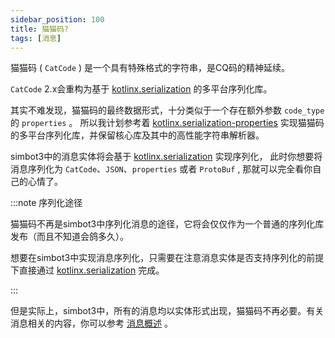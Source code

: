 ```yaml
---
sidebar_position: 100
title: 猫猫码?
tags: [消息]
---
```


猫猫码 ( `CatCode` ) 是一个具有特殊格式的字符串，是CQ码的精神延续。


`CatCode` 2.x会重构为基于 [kotlinx.serialization](https://github.com/Kotlin/kotlinx.serialization) 的多平台序列化库。

其实不难发现，猫猫码的最终数据形式，十分类似于一个存在额外参数 `code_type` 的 `properties` 。
所以我计划参考着 [kotlinx.serialization-properties](https://github.com/Kotlin/kotlinx.serialization/blob/master/docs/formats.md#properties-experimental) 
实现猫猫码的多平台序列化库，并保留核心库及其中的高性能字符串解析器。

simbot3中的消息实体将会基于 [kotlinx.serialization](https://github.com/Kotlin/kotlinx.serialization) 实现序列化，
此时你想要将消息序列化为 `CatCode`、`JSON`、`properties` 或者 `ProtoBuf` , 那就可以完全看你自己的心情了。

:::note 序列化途径

猫猫码不再是simbot3中序列化消息的途径，它将会仅仅作为一个普通的序列化库发布（而且不知道会鸽多久）。


想要在simbot3中实现消息序列化，只需要在注意消息实体是否支持序列化的前提下直接通过 [kotlinx.serialization](https://github.com/Kotlin/kotlinx.serialization)
完成。


:::



但是实际上，simbot3中，所有的消息均以实体形式出现，猫猫码不再必要。有关消息相关的内容，你可以参考 [消息概述](index) 。
